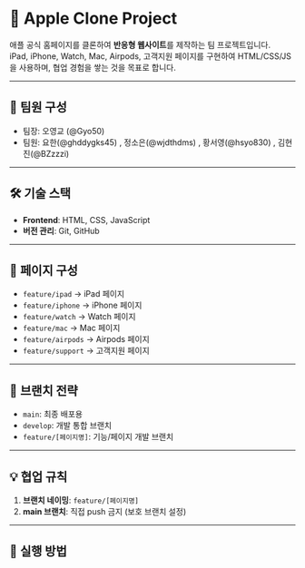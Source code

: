 # 🍎 Apple Clone Project

애플 공식 홈페이지를 클론하여 **반응형 웹사이트**를 제작하는 팀 프로젝트입니다.  
iPad, iPhone, Watch, Mac, Airpods, 고객지원 페이지를 구현하여 HTML/CSS/JS을 사용하며, 협업 경험을 쌓는 것을 목표로 합니다.

---

## 👥 팀원 구성
- 팀장: 오영교 (@Gyo50)
- 팀원: 요한(@ghddygks45) , 정소은(@wjdthdms) , 황서영(@hsyo830) , 김현진(@BZzzzi)

---

## 🛠 기술 스택
- **Frontend**: HTML, CSS, JavaScript
- **버전 관리**: Git, GitHub

---

## 📂 페이지 구성
- `feature/ipad` → iPad 페이지
- `feature/iphone` → iPhone 페이지
- `feature/watch` → Watch 페이지
- `feature/mac` → Mac 페이지
- `feature/airpods` → Airpods 페이지
- `feature/support` → 고객지원 페이지

---

## 🌳 브랜치 전략
- `main`: 최종 배포용
- `develop`: 개발 통합 브랜치
- `feature/[페이지명]`: 기능/페이지 개발 브랜치
---

## 💡 협업 규칙
1. **브랜치 네이밍**: `feature/[페이지명]`
2. **main 브랜치**: 직접 push 금지 (보호 브랜치 설정)

---

## 🚀 실행 방법

